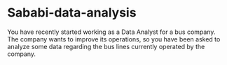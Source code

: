# Sababi-data-analysis
You have recently started working as a Data Analyst for a bus company. The company wants to improve its operations, so you have been asked to analyze some data regarding the bus lines currently operated by the company. 
